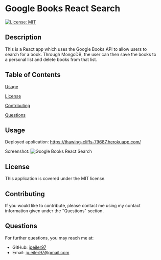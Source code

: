 # Google Books React Search
    
[![License: MIT](https://img.shields.io/badge/License-MIT-yellow.svg)](https://opensource.org/licenses/MIT)

## Description
This is a React app which uses the Google Books API to allow users to search for a book. Through MongoDB, the user can then save the books to a personal list and delete books from that list.

## Table of Contents



[Usage](#usage)

[License](#license)

[Contributing](#contributing)

[Questions](#questions)

<a name="usage"></a>
## Usage
Deployed application: https://thawing-cliffs-79687.herokuapp.com/

Screenshot:
![Google Books React Search](public/screenshot.png?raw=true "Google Books React Search")

<a name="license"></a>
## License
This application is covered under the MIT license.

<a name="contributing"></a>
## Contributing
If you would like to contribute, please contact me using my contact information given under the "Questions" section.

<a name="questions"></a>
## Questions
For further questions, you may reach me at:
- GitHub: [jpeiler97](https://github.com/jpeiler97)
- Email: jp.eiler97@gmail.com
